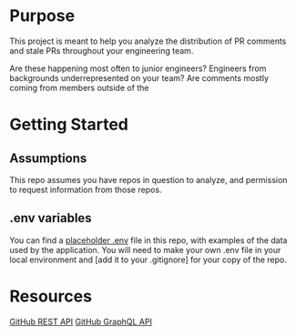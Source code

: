 # Purpose

This project is meant to help you analyze the distribution of PR comments and stale PRs throughout your engineering team.

Are these happening most often to junior engineers? Engineers from backgrounds underrepresented on your team? Are comments mostly coming from members outside of the 

# Getting Started

## Assumptions
This repo assumes you have repos in question to analyze, and permission to request information from those repos.
## .env variables

You can find a [placeholder .env]() file in this repo, with examples of the data used by the application. 
You will need to make your own .env file in your local environment and [add it to your .gitignore] for your copy of the repo.

# Resources

[GitHub REST API](https://developer.github.com/v3/)
[GitHub GraphQL API](https://developer.github.com/v4/)
